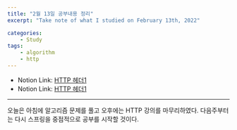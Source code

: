 ```yaml
---
title: "2월 13일 공부내용 정리"
excerpt: "Take note of what I studied on February 13th, 2022"

categories:    
    - Study
tags:
    - algorithm
    - http
---
```

* Notion Link: [HTTP 헤더1](https://funny-gourd-490.notion.site/HTTP-1-a8faf8af894c471b8ea2c88e4b3bc7da)
* Notion Link: [HTTP 헤더1](https://funny-gourd-490.notion.site/HTTP-2-bfdab2bff78e444a81431954a8e13cc5)
      
---
오늘은 아침에 알고리즘 문제를 풀고 오후에는 HTTP 강의를 마무리하였다. 다음주부터는 다시 스프링을
중점적으로 공부를 시작할 것이다.


